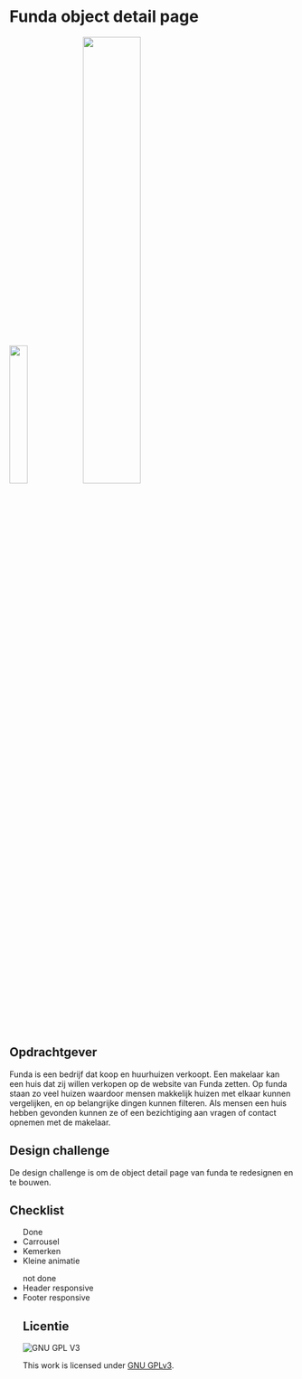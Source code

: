 
# Funda object detail page

<img src="https://user-images.githubusercontent.com/112855711/214551850-c5ccde10-802b-4680-a3ec-b9acf825b66f.png" alt="" width=25%>



<img src="https://user-images.githubusercontent.com/112855711/214565657-8cf91772-04e3-4f66-92fc-01d30ab50d6c.png" alt="" width=45%>


## Opdrachtgever
Funda is een bedrijf dat koop en huurhuizen verkoopt. Een makelaar kan een huis dat zij willen verkopen op de website van Funda zetten. Op funda staan zo veel huizen waardoor mensen makkelijk huizen met elkaar kunnen vergelijken, en op belangrijke dingen kunnen filteren. Als mensen een huis hebben gevonden kunnen ze of een bezichtiging aan vragen of contact opnemen met de makelaar.

## Design challenge
De design challenge is om de object detail page van funda te redesignen en te bouwen.

## Checklist

<ul>Done
<li>Carrousel</li>
<li>Kemerken</li>
<li>Kleine animatie</li>
</ul>

<ul> not done
<li>Header responsive</li>
<li>Footer responsive</li>


## Licentie

![GNU GPL V3](https://www.gnu.org/graphics/gplv3-127x51.png)

This work is licensed under [GNU GPLv3](./LICENSE).



